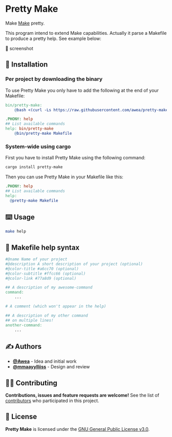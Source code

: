 # Pretty Make
Make [Make](https://www.gnu.org/software/make/) pretty.

This program intend to extend Make capabilities. Actually it parse a Makefile to produce a pretty help. See example below:

🚧 screenshot

## 🏁 Installation
### Per project by downloading the binary
To use Pretty Make you only have to add the following at the end of your Makefile:

```Makefile
bin/pretty-make:
	@bash <(curl -Ls https://raw.githubusercontent.com/awea/pretty-make/master/scripts/install.sh)

.PHONY: help
## List available commands
help: bin/pretty-make
	@bin/pretty-make Makefile
```

### System-wide using cargo
First you have to install Pretty Make using the following command:

```bash
cargo install pretty-make
```

Then you can use Pretty Make in your Makefile like this:

```Makefile
.PHONY: help
## List available commands
help:
  @pretty-make Makefile
```

## ⌨️ Usage
```bash
make help
```

## 📝 Makefile help syntax
```Makefile
#@name Name of your project
#@description A short description of your project (optional)
#@color-title #a6cc70 (optional)
#@color-subtitle #ffcc66 (optional)
#@color-link #77a8d9 (optional)

## A description of my awesome-command
command:
	...

# A comment (which won't appear in the help)

## A description of my other command
## on multiple lines!
another-command:
	...
```

## ✍️ Authors
- [**@Awea**](https://github.com/Awea) - Idea and initial work
- [**@mmaayylliiss**](https://github.com/mmaayylliiss) - Design and review

## 🤜🤛 Contributing
**Contributions, issues and feature requests are welcome!** See the list of [contributors](../../graphs/contributors) who participated in this project.

## 📄 License
**Pretty Make** is licensed under the [GNU General Public License v3.0](LICENSE).
